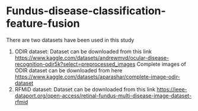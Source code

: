 # Fundus-disease-classification-feature-fusion
There are two datasets have been used in this study
1. ODIR dataset:
   Dataset can be downloaded from this link
   https://www.kaggle.com/datasets/andrewmvd/ocular-disease-recognition-odir5k?select=preprocessed_images
   Complete images of ODIR dataset can be downloaded from here
   https://www.kaggle.com/datasets/aparashar/complete-image-odir-dataset
2. RFMiD dataset:
   Dataset can be downloaded from this link
   https://ieee-dataport.org/open-access/retinal-fundus-multi-disease-image-dataset-rfmid
